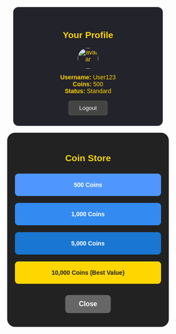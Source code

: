 
<!-- PayPal JS SDK with Venmo -->
<script 
  src="https://www.paypal.com/sdk/js?client-id=YOUR_PAYPAL_CLIENT_ID&components=hosted-buttons&enable-funding=venmo&currency=USD">
</script>

<!-- Profile Card UI -->
<div style="width:300px;background:#23232b;color:#ffd600;border-radius:12px;padding:24px;text-align:center;margin:16px auto;font-family:sans-serif;">
  <h2 style="color:#ffd600;">Your Profile</h2>
  <img src="https://api.dicebear.com/6.x/identicon/svg?seed=User123" alt="avatar" width="48" style="border-radius:50%;margin-bottom:12px;">
  <div><strong>Username:</strong> <span id="profile-username">User123</span></div>
  <div><strong>Coins:</strong> <span id="profile-coins">500</span></div>
  <div>
    <strong>Status:</strong>
    <span id="profile-vip">Standard</span>
  </div>
  <button style="background:#444;color:#fff;border:none;padding:10px 26px;border-radius:6px;margin-top:14px;">Logout</button>
</div>

<!-- Coin Store UI -->
<div style="width:340px;background:#222;border-radius:18px;padding:18px;margin:auto;text-align:center;font-family:sans-serif;">
  <h2 style="color:#FFD600;margin-bottom:24px;">Coin Store</h2>
  
  <div style="margin-bottom:16px;">
    <div style="background:#4f97ff;border-radius:8px;padding:18px 12px;color:#fff;font-weight:700;margin-bottom:3px;">500 Coins</div>
    <div id="paypal-500"></div>
    <script>
      paypal.HostedButtons({hostedButtonId:"YOUR_500_BUTTON_ID"}).render('#paypal-500');
    </script>
  </div>
  
  <div style="margin-bottom:16px;">
    <div style="background:#338AF0;border-radius:8px;padding:18px 12px;color:#fff;font-weight:700;margin-bottom:3px;">1,000 Coins</div>
    <div id="paypal-1000"></div>
    <script>
      paypal.HostedButtons({hostedButtonId:"YOUR_1000_BUTTON_ID"}).render('#paypal-1000');
    </script>
  </div>
  
  <div style="margin-bottom:16px;">
    <div style="background:#1976d2;border-radius:8px;padding:18px 12px;color:#fff;font-weight:700;margin-bottom:3px;">5,000 Coins</div>
    <div id="paypal-5000"></div>
    <script>
      paypal.HostedButtons({hostedButtonId:"YOUR_5000_BUTTON_ID"}).render('#paypal-5000');
    </script>
  </div>
  
  <div style="margin-bottom:16px;">
    <div style="background:#FFD600;padding:18px 12px;color:#222;font-weight:700;border-radius:8px;margin-bottom:3px;">
      10,000 Coins (Best Value)
    </div>
    <div id="paypal-10000"></div>
    <script>
      paypal.HostedButtons({hostedButtonId:"YOUR_10000_BUTTON_ID"}).render('#paypal-10000');
    </script>
  </div>
  
  <button style="background:#666;color:#fff;padding:12px 32px;font-size:1.12em;border-radius:8px;border:0;font-weight:700;margin-top:10px;">Close</button>
</div>

<!-- Tawk.to Live Chat Widget -->
<script type="text/javascript">
var Tawk_API=Tawk_API||{}, Tawk_LoadStart=new Date();
(function(){
var s1=document.createElement("script"),s0=document.getElementsByTagName("script")[0];
s1.async=true;
s1.src='https://embed.tawk.to/68f9ae2903c0d7194f5d0eb1/1j87l0koc';
s1.charset='UTF-8';
s1.setAttribute('crossorigin','*');
s0.parentNode.insertBefore(s1,s0);
})();
</script>

<script>
// JS to update the profile info dynamically (optional/expand as needed)
function updateProfile(user) {
  document.getElementById('profile-username').textContent = user.username;
  document.getElementById('profile-coins').textContent = user.coins;
  document.getElementById('profile-vip').textContent = user.vip ? "VIP Member" : "Standard";
}
// Example user object
let user = { username: 'User123', coins: 500, vip: false };
updateProfile(user);
</script>